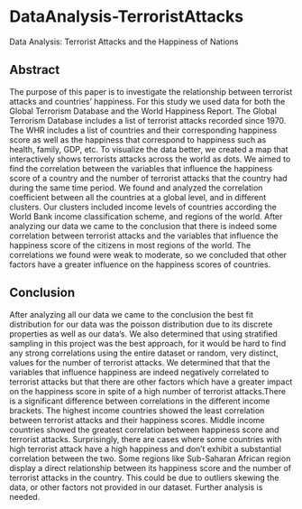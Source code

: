# DataAnalysis-TerroristAttacks
Data Analysis: Terrorist Attacks and the Happiness of Nations
## Abstract
The purpose of this paper is to investigate the relationship between terrorist attacks and countries’ happiness. For this study we used data for both the Global Terrorism Database and the World Happiness Report. The Global Terrorism Database includes a list of terrorist attacks recorded since 1970. The WHR includes a list of countries and their corresponding happiness score as well as the happiness that correspond to happiness such as health, family, GDP, etc. To visualize the data better, we created a map that interactively shows terrorists attacks across the world as dots. We aimed to find the correlation between the variables that influence the happiness score of a country and the number of terrorist attacks that the country had during the same time period. We found and analyzed the correlation coefficient between all the countries at a global level, and in different clusters. Our clusters included income levels of countries according the World Bank income classification scheme, and regions of the world. After analyzing our data we came to the conclusion that there is indeed some correlation between terrorist attacks and the variables that influence the happiness score of the citizens in most regions of the world. The correlations we found were weak to moderate, so we concluded that other factors have a greater influence on the happiness scores of countries.

## Conclusion 
After analyzing all our data we came to the conclusion the best fit distribution for our data was the poisson distribution due to its discrete properties as well as our data’s. We also determined that using stratified sampling in this project was the best approach, for it would be hard to find any strong correlations using the entire dataset or random, very distinct, values for the number of terrorist attacks. We determined that that the variables that influence happiness are indeed negatively correlated to terrorist attacks but that there are other factors which have a greater impact on the happiness score in spite of a high number of terrorist attacks.There is a significant difference between correlations in the different income brackets. The highest income countries showed the least correlation between terrorist attacks and their happiness scores. Middle income countries showed the greatest correlation between happiness score and terrorist attacks. Surprisingly, there are cases where some countries with high terrorist attack have a high happiness and don’t exhibit a substantial correlation between the two.
Some regions like Sub-Saharan African region display a direct relationship between its happiness score and the number of terrorist attacks in the country. This could be due to outliers skewing the data, or other factors not provided in our dataset. Further analysis is needed.
